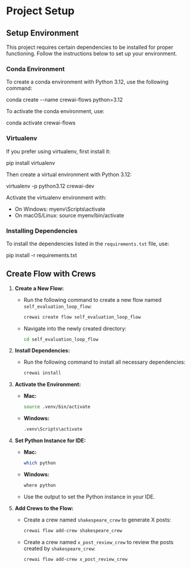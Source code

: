 # Project Setup

## Setup Environment

This project requires certain dependencies to be installed for proper functioning. Follow the instructions below to set up your environment.

### Conda Environment

To create a conda environment with Python 3.12, use the following command:

conda create --name crewai-flows python=3.12

To activate the conda environment, use:

conda activate crewai-flows

### Virtualenv

If you prefer using virtualenv, first install it:

pip install virtualenv

Then create a virtual environment with Python 3.12:

virtualenv -p python3.12 crewai-dev

Activate the virtualenv environment with:

- On Windows: myenv\Scripts\activate
- On macOS/Linux: source myenv/bin/activate

### Installing Dependencies

To install the dependencies listed in the `requirements.txt` file, use:

pip install -r requirements.txt

## Create Flow with Crews

1. **Create a New Flow:**
   - Run the following command to create a new flow named `self_evaluation_loop_flow`:
     ```bash
     crewai create flow self_evaluation_loop_flow
     ```
   - Navigate into the newly created directory:
     ```bash
     cd self_evaluation_loop_flow
     ```

2. **Install Dependencies:**
   - Run the following command to install all necessary dependencies:
     ```bash
     crewai install
     ```

3. **Activate the Environment:**
   - **Mac:**
     ```bash
     source .venv/bin/activate
     ```
   - **Windows:**
     ```bash
     .venv\Scripts\activate
     ```

4. **Set Python Instance for IDE:**
   - **Mac:**
     ```bash
     which python
     ```
   - **Windows:**
     ```bash
     where python
     ```
   - Use the output to set the Python instance in your IDE.

5. **Add Crews to the Flow:**
   - Create a crew named `shakespeare_crew` to generate X posts:
     ```bash
     crewai flow add-crew shakespeare_crew
     ```
   - Create a crew named `x_post_review_crew` to review the posts created by `shakespeare_crew`:
     ```bash
     crewai flow add-crew x_post_review_crew
     ```

